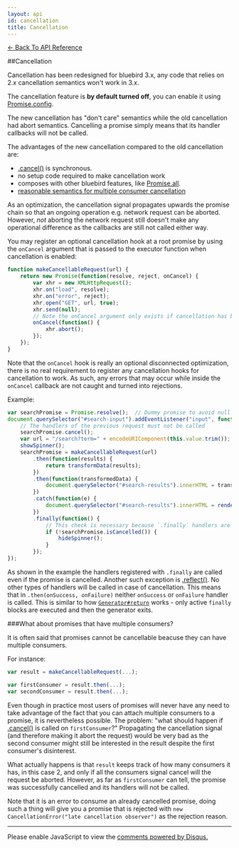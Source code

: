 ```yaml
---
layout: api
id: cancellation
title: Cancellation
---
```



[← Back To API Reference](/docs/api-reference.html)
<div class="api-code-section"><markdown>
##Cancellation

Cancellation has been redesigned for bluebird 3.x, any code that relies on 2.x cancellation semantics won't work in 3.x.

The cancellation feature is **by default turned off**, you can enable it using [Promise.config](.).

The new cancellation has "don't care" semantics while the old cancellation had abort semantics. Cancelling a promise simply means that its handler callbacks will not be called.

The advantages of the new cancellation compared to the old cancellation are:

- [.cancel()](.) is synchronous.
- no setup code required to make cancellation work
- composes with other bluebird features, like [Promise.all](.).
- [reasonable semantics for multiple consumer cancellation](#what-about-promises-that-have-multiple-consumers)

As an optimization, the cancellation signal propagates upwards the promise chain so that an ongoing operation e.g. network request can be aborted. However, *not* aborting the network request still doesn't make any operational difference as the callbacks are still not called either way.

You may register an optional cancellation hook at a root promise by using the `onCancel` argument that is passed to the executor function when cancellation is enabled:

```js
function makeCancellableRequest(url) {
    return new Promise(function(resolve, reject, onCancel) {
        var xhr = new XMLHttpRequest();
        xhr.on("load", resolve);
        xhr.on("error", reject);
        xhr.open("GET", url, true);
        xhr.send(null);
        // Note the onCancel argument only exists if cancellation has been enabled!
        onCancel(function() {
            xhr.abort();
        });
    });
}
```

Note that the `onCancel` hook is really an optional disconnected optimization, there is no real requirement to register any cancellation hooks for cancellation to work. As such, any errors that may occur while inside the `onCancel` callback are not caught and turned into rejections.

Example:

```js
var searchPromise = Promise.resolve();  // Dummy promise to avoid null check.
document.querySelector("#search-input").addEventListener("input", function() {
    // The handlers of the previous request must not be called
    searchPromise.cancel();
    var url = "/search?term=" + encodeURIComponent(this.value.trim());
    showSpinner();
    searchPromise = makeCancellableRequest(url)
        .then(function(results) {
            return transformData(results);
        })
        .then(function(transformedData) {
            document.querySelector("#search-results").innerHTML = transformedData;
        })
        .catch(function(e) {
            document.querySelector("#search-results").innerHTML = renderErrorBox(e);
        })
        .finally(function() {
            // This check is necessary because `.finally` handlers are always called.
            if (!searchPromise.isCancelled()) {
                hideSpinner();
            }
        });
});

```

As shown in the example the handlers registered with `.finally` are called even if the promise is cancelled. Another such exception is [.reflect()](.). No other types of handlers will be called in case of cancellation. This means that in `.then(onSuccess, onFailure)` neither `onSuccess` or `onFailure` handler is called. This is similar to how [`Generator#return`](https://developer.mozilla.org/en-US/docs/Web/JavaScript/Reference/Global_Objects/Generator/return) works - only active `finally` blocks are executed and then the generator exits.

###What about promises that have multiple consumers?

It is often said that promises cannot be cancellable beacuse they can have multiple consumers.

For instance:

```js
var result = makeCancellableRequest(...);

var firstConsumer = result.then(...);
var secondConsumer = result.then(...);
```

Even though in practice most users of promises will never have any need to take advantage of the fact that you can attach multiple consumers to a promise, it is nevertheless possible. The problem: "what should happen if [.cancel()](.) is called on `firstConsumer`?" Propagating the cancellation signal (and therefore making it abort the request) would be very bad as the second consumer might still be interested in the result despite the first consumer's disinterest.

What actually happens is that `result` keeps track of how many consumers it has, in this case 2, and only if all the consumers signal cancel will the request be aborted. However, as far as `firstConsumer` can tell, the promise was successfully cancelled and its handlers will not be called.

Note that it is an error to consume an already cancelled promise, doing such a thing will give you a promise that is rejected with `new CancellationError("late cancellation observer")` as the rejection reason.

<hr>
</markdown></div>

<div id="disqus_thread"></div>
<script type="text/javascript">
    var disqus_shortname = "bluebirdjs";
    var disqus_identifier = "disqus-id-cancellation";
    
    (function() {
        var dsq = document.createElement("script"); dsq.type = "text/javascript"; dsq.async = true;
        dsq.src = "//" + disqus_shortname + ".disqus.com/embed.js";
        (document.getElementsByTagName("head")[0] || document.getElementsByTagName("body")[0]).appendChild(dsq);
    })();
</script>
<noscript>Please enable JavaScript to view the <a href="https://disqus.com/?ref_noscript" rel="nofollow">comments powered by Disqus.</a></noscript>